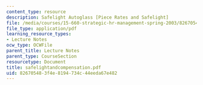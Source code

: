 ```yaml
---
content_type: resource
description: Safelight Autoglass [Piece Rates and Safelight]
file: /media/courses/15-660-strategic-hr-management-spring-2003/826705483f4e8194734c44eeda67e482_safelightandcompensation.pdf
file_type: application/pdf
learning_resource_types:
- Lecture Notes
ocw_type: OCWFile
parent_title: Lecture Notes
parent_type: CourseSection
resourcetype: Document
title: safelightandcompensation.pdf
uid: 82670548-3f4e-8194-734c-44eeda67e482
---
```

